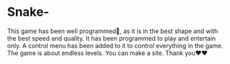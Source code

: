 # Snake-
This game has been well programmed🐍, as it is in the best shape and with the best speed and quality. It has been programmed to play and entertain only. A control menu has been added to it to control everything in the game. The game is about endless levels. You can make a site. Thank you♥️♥️
